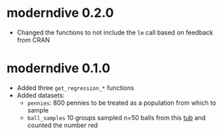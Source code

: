 # moderndive 0.2.0
* Changed the functions to not include the `lm` call based on feedback from CRAN

# moderndive 0.1.0

* Added three `get_regression_*` functions
* Added datasets:
    + `pennies`: 800 pennies to be treated as a population from which to sample
    + `ball_samples` 10 groups sampled n=50 balls from this [tub](https://raw.githubusercontent.com/ismayc/moderndiver-book/master/images/sampling1.jpg) and counted the number red

